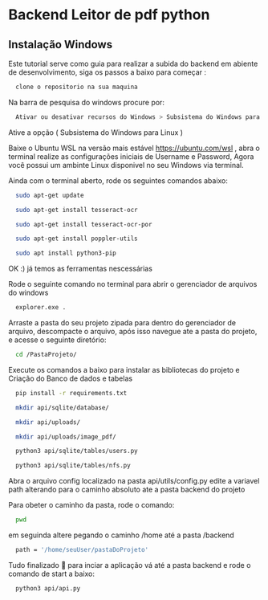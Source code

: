 
# Backend Leitor de pdf python

## Instalação Windows

Este tutorial serve como guia para realizar a subida do backend em abiente de desenvolvimento, siga os passos a baixo para começar :

```bash
  clone o repositorio na sua maquina 
```

Na barra de pesquisa do windows procure por:

```bash
  Ativar ou desativar recursos do Windows > Subsistema do Windows para Linux [x]
```

Ative a opção ( Subsistema do Windows para Linux )

Baixe o Ubuntu WSL na versão mais estável https://ubuntu.com/wsl , abra o terminal realize as configurações iniciais de Username e Password, Agora você possui um ambinte Linux disponivel no seu Windows via terminal.

Ainda com o terminal aberto, rode os seguintes comandos abaixo:

```bash
  sudo apt-get update 
```

```bash
  sudo apt-get install tesseract-ocr 
```

```bash
  sudo apt-get install tesseract-ocr-por 
```

```bash
  sudo apt-get install poppler-utils 
```


```bash
  sudo apt install python3-pip 
```

OK :) já temos as ferramentas nescessárias

Rode o seguinte comando no terminal para abrir o gerenciador de arquivos do windows

```bash
  explorer.exe .
```

Arraste a pasta do seu projeto zipada para dentro do gerenciador de arquivo, descompacte o arquivo, após isso navegue ate a pasta do projeto, e acesse o seguinte diretório: 

```bash
  cd /PastaProjeto/
```

Execute os comandos a baixo para instalar as bibliotecas do projeto e Criação do Banco de dados e tabelas

```bash
  pip install -r requirements.txt
```

```bash
  mkdir api/sqlite/database/
```

```bash
  mkdir api/uploads/
```

```bash
  mkdir api/uploads/image_pdf/
```

```bash
  python3 api/sqlite/tables/users.py
```

```bash
  python3 api/sqlite/tables/nfs.py
```

Abra o arquivo config localizado na pasta api/utils/config.py edite a variavel path alterando para o caminho absoluto ate a pasta backend do projeto

Para obeter o caminho da pasta, rode o comando:

```bash
  pwd
```
em seguinda altere pegando o caminho /home até a pasta /backend
```bash
  path = '/home/seuUser/pastaDoProjeto'
```

Tudo finalizado 🚀 para inciar a aplicação vá até a pasta backend e rode o comando de start a baixo:

```bash
  python3 api/api.py
```
